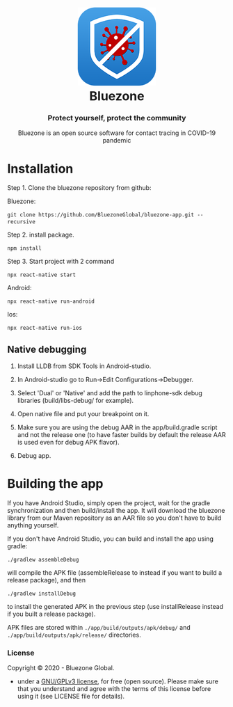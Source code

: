 <h1 align="center">
  <img src="logo.png"/><br/>
  Bluezone
</h1>

<h3 align="center">
Protect yourself, protect the community
</h3>
<p align="center" >Bluezone is an open source software for contact tracing in COVID-19 pandemic<p>

# Installation

Step 1. Clone the bluezone repository from github:

<p> Bluezone: </p>

```
git clone https://github.com/BluezoneGlobal/bluezone-app.git --recursive
```

Step 2. install package.
```
npm install
```

Step 3. Start project with 2 command

```
npx react-native start
```

Android:
```
npx react-native run-android
```

Ios:
```
npx react-native run-ios
```

## Native debugging

1. Install LLDB from SDK Tools in Android-studio.

2. In Android-studio go to Run->Edit Configurations->Debugger.

3. Select 'Dual' or 'Native' and add the path to linphone-sdk debug libraries (build/libs-debug/ for example).

4. Open native file and put your breakpoint on it.

5. Make sure you are using the debug AAR in the app/build.gradle script and not the release one (to have faster builds by default the release AAR is used even for debug APK flavor).

6. Debug app.

# Building the app

If you have Android Studio, simply open the project, wait for the gradle synchronization and then build/install the app.
It will download the bluezone library from our Maven repository as an AAR file so you don't have to build anything yourself.

If you don't have Android Studio, you can build and install the app using gradle:
```
./gradlew assembleDebug
```
will compile the APK file (assembleRelease to instead if you want to build a release package), and then
```
./gradlew installDebug
```
to install the generated APK in the previous step (use installRelease instead if you built a release package).

APK files are stored within ```./app/build/outputs/apk/debug/``` and ```./app/build/outputs/apk/release/``` directories.

### License

Copyright © 2020 - Bluezone Global.

 - under a [GNU/GPLv3 license](https://www.gnu.org/licenses/gpl-3.0.en.html), for free (open source). Please make sure that you understand and agree with the terms of this license before using it (see LICENSE file for details).
